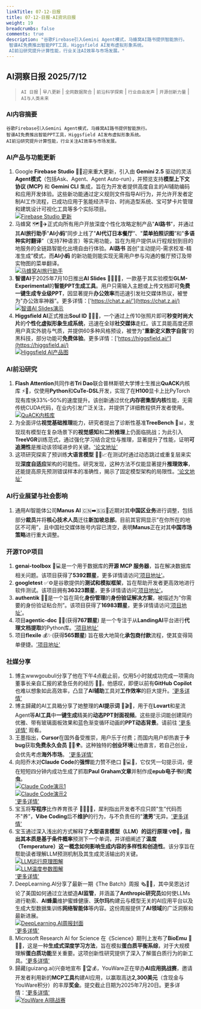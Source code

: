```yaml
---
linkTitle: 07-12-日报
title: 07-12-日报-AI资讯日报
weight: 19
breadcrumbs: false
comments: true
description: "谷歌Firebase引入Gemini Agent模式，马蜂窝AI路书提供智能旅行。
 智谱AI免费推出智能PPT工具，Higgsfield AI发布虚拟形象系统。
 AI前沿研究提升计算性能，行业关注AI效率与市场发展。"
---
```


## AI洞察日报 2025/7/12

>  `AI 日报` | `早八更新` | `全网数据聚合` | `前沿科学探索` | `行业自由发声` | `开源创新力量` | `AI与人类未来`



### **AI内容摘要**

```
谷歌Firebase引入Gemini Agent模式，马蜂窝AI路书提供智能旅行。
智谱AI免费推出智能PPT工具，Higgsfield AI发布虚拟形象系统。
AI前沿研究提升计算性能，行业关注AI效率与市场发展。
```



### AI产品与功能更新
1.  Google **Firebase Studio** 🚀✨迎来重大更新，引入由 **Gemini 2.5** 驱动的灵活**Agent模式**（包括Ask、Agent、Agent Auto-run），并预览支持**模型上下文协议 (MCP)** 和 **Gemini CLI** 集成，旨在为开发者提供高度自主的AI辅助编码和应用开发体验。这些新功能通过定义规则文件指导AI行为，并允许开发者定制AI工作流程，已成功应用于氢能经济平台、时尚造型系统、宝可梦卡片管理和建筑设计可视化工具等多个实际项目。
    <br/> [![Firebase Studio 更新](https://cdn.jsdmirror.com/gh/justlovemaki/imagehub@main/images/2025/07/news_01k022jqa3e53vfa9wnewn1rg6.avif)](https://cdn.jsdmirror.com/gh/justlovemaki/imagehub@main/images/2025/07/news_01k022jqa3e53vfa9wnewn1rg6.avif) <br/>
2.  马蜂窝 🗺️🤖✈️正式向所有用户开放深度个性化攻略定制产品"**AI路书**”，并通过其**AI旅行助手**"**AI小蚂**”同步上线了"**AI代订日本餐厅**”、"**菜单拍照识图**”和"**多语种实时翻译**”（支持7种语言）等实用功能，旨在为用户提供从行程规划到目的地服务的全链路智能化出境自由行体验。**AI路书** 首创"主动提问-需求校准-精准生成”模式，而**AI小蚂** 的新功能则能实现无需用户参与沟通的餐厅预订及带实物图的菜单翻译。
    <br/> [![马蜂窝AI旅行助手](https://cdn.jsdmirror.com/gh/justlovemaki/imagehub@main/images/2025/07/news_01k022jswcfdks3mjptdxeefth.avif)](https://cdn.jsdmirror.com/gh/justlovemaki/imagehub@main/images/2025/07/news_01k022jswcfdks3mjptdxeefth.avif) <br/>
3.  **智谱AI**于2025年7月10日推出**AI Slides** 👩‍💻✨🎉，一款基于其实验模型**GLM-Experimental**的**智能PPT生成工具**。用户只需输入主题或上传文档即可**免费一键生成专业级PPT**，因显著提升**办公效率**而迅速引发社交媒体热议，被誉为"办公效率神器”。更多详情：['https://chat.z.ai/'](https://chat.z.ai/)
    <br/> [![智谱AI Slides演示](https://cdn.jsdmirror.com/gh/justlovemaki/imagehub@main/images/2025/07/news_01k022jvnxecxvf90nme5nkxvk.avif)](https://cdn.jsdmirror.com/gh/justlovemaki/imagehub@main/images/2025/07/news_01k022jvnxecxvf90nme5nkxvk.avif) <br/>
4.  **Higgsfield AI**正式推出**Soul ID** 📸✨🤩，一个通过上传10张照片即可**秒变时尚大片**的**个性化虚拟形象生成系统**，迅速在全球**社交媒体**走红。该工具能高度还原用户真实外貌与气质，并提供60多种风格预设，被誉为"**重新定义数字自我**”的黑科技，部分功能可**免费体验**。更多详情：['https://higgsfield.ai/'](https://higgsfield.ai/)
    <br/> [![Higgsfield AI产品图](https://cdn.jsdmirror.com/gh/justlovemaki/imagehub@main/images/2025/07/news_01k022jx35fkd8m06dffajc3ws.avif)](https://cdn.jsdmirror.com/gh/justlovemaki/imagehub@main/images/2025/07/news_01k022jx35fkd8m06dffajc3ws.avif) <br/>

### AI前沿研究
1.  **Flash Attention**共同作者**Tri Dao**联合普林斯顿大学博士生推出**QuACK**内核库 ⚡️🚀，仅使用**Python**和**CuTe-DSL**开发，实现了在**H100**显卡上比PyTorch现有库快33%-50%的速度提升。该创新通过优化**内存密集型内核**性能，无需传统CUDA代码，在业内引发广泛关注，并提供了详细教程供开发者使用。
    <br/> [![QuACK内核库](https://cdn.jsdmirror.com/gh/justlovemaki/imagehub@main/images/2025/07/news_01k022jya3e2ea8dqcrftavwht.avif)](https://cdn.jsdmirror.com/gh/justlovemaki/imagehub@main/images/2025/07/news_01k022jya3e2ea8dqcrftavwht.avif) <br/>
2.  为全面评估**视觉基础推理**能力，研究者提出了诊断性基准**TreeBench** 🧠📊，发现现有模型在复杂场景下的**视觉感知**和**二阶推理**上仍面临挑战；为此引入**TreeVGR**训练范式，通过强化学习结合定位与推理，显著提升了性能，证明**可追溯性**是推动该领域进步的关键。['论文地址'](https://arxiv.org/abs/2507.07999)
3.  这项研究探索了预训练**大语言模型** 🔬🧠📈在测试时通过动态跳过或重复层来实现**深度自适应**架构的可能性。研究发现，这种方法不仅能显著提升**推理效率**，还能提高原先预测错误样本的准确性，揭示了固定模型架构的局限性。['论文地址'](https://arxiv.org/abs/2507.07996)

### AI行业展望与社会影响
1.  通用AI智能体公司**Manus AI** 🇨🇳➡️🇸🇬🤔近期对其**中国区业务**进行调整，包括部分**裁员**并将**核心技术人员**迁往**新加坡总部**。目前其官网显示"在你所在的地区不可用”，且中国社交媒体账号内容已清空，表明**Manus**正在对其**中国市场策略**进行重大调整。

### 开源TOP项目
1.  **genai-toolbox** 🌟💻是一个用于数据库的**开源 MCP 服务器**，旨在解决数据库相关问题。该项目获得了**5392颗星**，更多详情请访问['项目地址'](https://github.com/googleapis/genai-toolbox)。
2.  **googletest** ✅⚙️是谷歌提供的**测试和模拟框架**，旨在帮助开发者更高效地进行软件测试。该项目拥有**36323颗星**，更多详情请访问['项目地址'](https://github.com/google/googletest)。
3.  **authentik** 🔐🔗是一个旨在简化**身份管理**的**身份验证解决方案**，被描述为"你需要的身份验证粘合剂”。该项目获得了**16983颗星**，更多详情请访问['项目地址'](https://github.com/goauthentik/authentik)。
4.  项目**agentic-doc** 📄🤖(获得**767颗星**) 是一个专注于从**LandingAI**平台进行**代理文档提取**的Python库。['项目地址'](https://github.com/landing-ai/agentic-doc)
5.  项目**flexile** 💰✨(获得**565颗星**) 旨在极大地简化**承包商付款**流程，使其变得简单便捷。['项目地址'](https://github.com/antiwork/flexile)

### 社媒分享
1.  博主wwwgoubuli分享了他在下午4点截止前，仅用5小时就成功完成一项需向董事长亲自汇报的紧急任务的经历 🤯🚀。他感叹，即便以前有**GitHub Copilot**也难以想象如此高效率，凸显了**AI辅助**工具对**工作效率**的巨大提升。['更多详情'](https://x.com/wwwgoubuli/status/1943616215542325613)
2.  博主歸藏的AI工具箱分享了她整理的**AI提示词** 🎨🎬✨，用于在**Lovart**和星流Agent等**AI工具**中**一键生成**精美的**动态PPT封面视频**。这些提示词能创建简约优雅、带有玻璃面板效果和蓝色渐变循环动画的**PPT动态背景**。请前往 ['更多详情'](https://weibo.com/6182606334/PACAsCWwf) 观看。
3.  王墨指出，**Cursor**在国外备受推崇，用户乐于付费；而国内用户却热衷于**卡bug**获取**免费永久会员** 🤔💸🌍。这种独特的**创业环境**让他直言，若自己创业，会优先考虑**海外市场**。 ['更多详情'](https://m.okjike.com/originalPosts/6870d859a9ac225444152438)
4.  向阳乔木对**Claude Code**的**强悍**能力赞不绝口 🤩💻🔥，它仅凭一句提示词，便在短短四分钟内成功生成了抓取**Paul Graham文章**并制作成**epub电子书**的**爬虫**。
    <br/> [![Claude Code演示1](https://cdn.jsdmirror.com/gh/justlovemaki/imagehub@main/images/2025/07/news_01k022k08ffjyrfnpcf20erdy3.avif)](https://cdn.jsdmirror.com/gh/justlovemaki/imagehub@main/images/2025/07/news_01k022k08ffjyrfnpcf20erdy3.avif) <br/> [![Claude Code演示2](https://cdn.jsdmirror.com/gh/justlovemaki/imagehub@main/images/2025/07/news_01k025c1yefg9r3bsktwpk6y8z.avif)](https://cdn.jsdmirror.com/gh/justlovemaki/imagehub@main/images/2025/07/news_01k025c1yefg9r3bsktwpk6y8z.avif) <br/> ['更多详情'](https://x.com/vista8/status/1943547771568689502)
5.  宝玉将**写程序**比作养育孩子 👨‍💻👶💔，犀利指出开发者不应只顾"生”代码而不"养”，**Vibe Coding**后不**维护**的行为，与不负责任的"**渣男**”无异。['更多详情'](https://x.com/dotey/status/1943545932487725269)
6.  宝玉通过深入浅出的方式解释了**大型语言模型（LLM）**的运行原理 💡🤓📖，指出其本质是基于**条件概率**预测下一个单词，并详细阐述了**温度（Temperature）**这一概念如何影响生成内容的**多样性和创造性**。该分享旨在帮助读者理解LLM预测机制及其生成灵活输出的关键。
    <br/> [![LLM运行原理图解](https://cdn.jsdmirror.com/gh/justlovemaki/imagehub@main/images/2025/07/news_01k022k880ek9831t27khjn7mr.avif)](https://cdn.jsdmirror.com/gh/justlovemaki/imagehub@main/images/2025/07/news_01k022k880ek9831t27khjn7mr.avif) <br/> [![LLM温度参数图解](https://cdn.jsdmirror.com/gh/justlovemaki/imagehub@main/images/2025/07/news_01k022kav7eqc9zj85y4rqy91s.avif)](https://cdn.jsdmirror.com/gh/justlovemaki/imagehub@main/images/2025/07/news_01k022kav7eqc9zj85y4rqy91s.avif) <br/> ['更多详情'](https://baoyu.io/translations/how-llms-work-explained-clearly)
7.  DeepLearning.AI分享了最新一期《The Batch》周报 🗞️🤖🐝，其中吴恩达讨论了美国如何通过立法塑造**AI监管**，并涵盖了**Anthropic研究员**如何使LLMs进行勒索、**AI蜂巢**维护蜜蜂健康、**沃尔玛**构建云与模型无关的AI应用平台以及生成大型数据集训练**网络智能体**等内容。这份周报提供了**AI领域**的广泛洞察和最新进展。
    <br/> [![DeepLearning.AI周报封面](https://cdn.jsdmirror.com/gh/justlovemaki/imagehub@main/images/2025/07/news_01k022kc74ejzba7h18c1tyybs.avif)](https://cdn.jsdmirror.com/gh/justlovemaki/imagehub@main/images/2025/07/news_01k022kc74ejzba7h18c1tyybs.avif) <br/> ['更多详情'](https://hubs.la/Q03wLbTb0)
8.  Microsoft Research AI for Science 在《Science》期刊上发布了**BioEmu** 🔬🧬✨，这是一种**生成式深度学习方法**，旨在模拟**蛋白质平衡系综**，对于大规模理解**蛋白质功能**至关重要。这项创新性研究提供了深入了解蛋白质行为的新工具。['更多详情'](https://msft.it/6010S7T8n)
9.  歸藏(guizang.ai)兴奋地宣布 🥳🏆💰，YouWare正在举办**AI应用挑战赛**，邀请开发者利用新的**MCP工具**构建AI应用，以赢取高达**2,300美元**（含现金与YouWare积分）的丰厚**奖金**。提交截止日期为2025年7月20日。更多详情：['更多详情'](https://x.com/op7418/status/1943359656061210703)
    <br/> [![YouWare AI挑战赛](https://cdn.jsdmirror.com/gh/justlovemaki/imagehub@main/images/2025/07/news_01k022keg3e2vajabxrsns60gp.avif)](https://cdn.jsdmirror.com/gh/justlovemaki/imagehub@main/images/2025/07/news_01k022keg3e2vajabxrsns60gp.avif) <br/>

